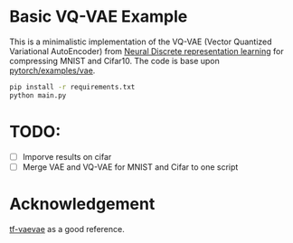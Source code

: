 # Basic VQ-VAE Example

This is a minimalistic implementation of the VQ-VAE (Vector Quantized Variational AutoEncoder)
 from [Neural Discrete representation learning](https://arxiv.org/pdf/1711.00937.pdf) for compressing MNIST and Cifar10.
The code is base upon [pytorch/examples/vae](https://github.com/pytorch/examples/tree/master/vae).

```bash
pip install -r requirements.txt
python main.py
```

# TODO: 
- [ ] Imporve results on cifar
- [ ] Merge VAE and VQ-VAE for MNIST and Cifar to one script

# Acknowledgement
[tf-vaevae](https://github.com/hiwonjoon/tf-vqvae) as a good reference.
